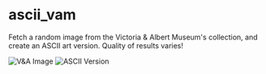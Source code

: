 # ascii_vam

Fetch a random image from the Victoria & Albert Museum's collection, and create an ASCII art version. Quality of results varies! 

![V&A Image](https://github.com/minneapolis-edu/ascii_vam/blob/master/screenshots/vam_img.png?raw=true) 
![ASCII Version](https://github.com/minneapolis-edu/ascii_vam/blob/master/screenshots/vam_ascii.png?raw=true)
